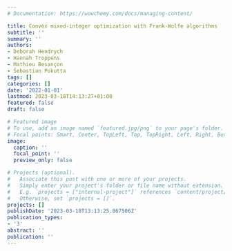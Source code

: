 ```yaml
---
# Documentation: https://wowchemy.com/docs/managing-content/

title: Convex mixed-integer optimization with Frank-Wolfe algorithms
subtitle: ''
summary: ''
authors:
- Deborah Hendrych
- Hannah Troppens
- Mathieu Besançon
- Sebastian Pokutta
tags: []
categories: []
date: '2022-01-01'
lastmod: 2023-03-18T14:13:27+01:00
featured: false
draft: false

# Featured image
# To use, add an image named `featured.jpg/png` to your page's folder.
# Focal points: Smart, Center, TopLeft, Top, TopRight, Left, Right, BottomLeft, Bottom, BottomRight.
image:
  caption: ''
  focal_point: ''
  preview_only: false

# Projects (optional).
#   Associate this post with one or more of your projects.
#   Simply enter your project's folder or file name without extension.
#   E.g. `projects = ["internal-project"]` references `content/project/deep-learning/index.md`.
#   Otherwise, set `projects = []`.
projects: []
publishDate: '2023-03-18T13:13:25.867506Z'
publication_types:
- '3'
abstract: ''
publication: ''
---
```

